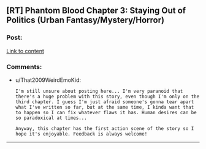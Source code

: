 ## [RT] Phantom Blood Chapter 3: Staying Out of Politics (Urban Fantasy/Mystery/Horror)

### Post:

[Link to content](https://www.fictionpress.com/s/3295336/3/Phantom-Blood)

### Comments:

- u/That2009WeirdEmoKid:
  ```
  I'm still unsure about posting here... I'm very paranoid that there's a huge problem with this story, even though I'm only on the third chapter. I guess I'm just afraid someone's gonna tear apart what I've written so far, but at the same time, I kinda want that to happen so I can fix whatever flaws it has. Human desires can be so paradoxical at times... 

  Anyway, this chapter has the first action scene of the story so I hope it's enjoyable. Feedback is always welcome!
  ```

---

